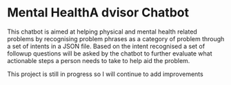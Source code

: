 # Mental HealthA dvisor Chatbot

This chatbot is aimed at helping physical and mental health related problems by recognising problem phrases as a category of problem through a set of intents in a JSON file. Based on the intent recognised a set of followup questions will be asked by the chatbot to further evaluate what actionable steps a person needs to take to help aid the problem.

This project is still in progress so I will continue to add improvements
